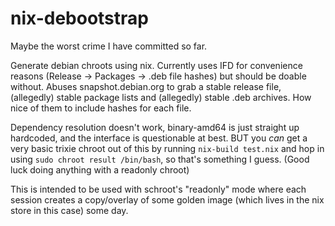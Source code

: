 # nix-debootstrap

Maybe the worst crime I have committed so far.

Generate debian chroots using nix. Currently uses IFD for convenience reasons (Release -> Packages -> .deb file hashes) but should be doable without.
Abuses snapshot.debian.org to grab a stable release file, (allegedly) stable package lists and (allegedly) stable .deb archives. How nice of them to include hashes for each file.

Dependency resolution doesn't work, binary-amd64 is just straight up hardcoded, and the interface is questionable at best.
BUT you _can_ get a very basic trixie chroot out of this by running `nix-build test.nix` and hop in using `sudo chroot result /bin/bash`, so that's something I guess.
(Good luck doing anything with a readonly chroot)

This is intended to be used with schroot's "readonly" mode where each session creates a copy/overlay of some golden image (which lives in the nix store in this case) some day.
